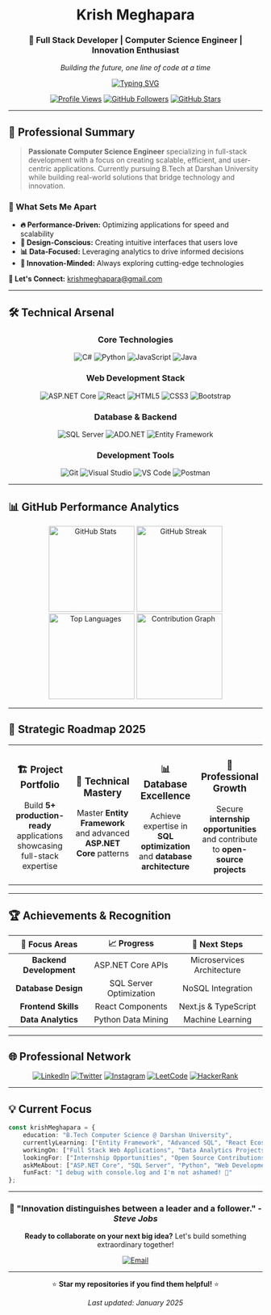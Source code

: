 <div align="center">

# Krish Meghapara

### 🚀 Full Stack Developer | Computer Science Engineer | Innovation Enthusiast

*Building the future, one line of code at a time*

[![Typing SVG](https://readme-typing-svg.herokuapp.com?font=Fira+Code&weight=500&size=22&pause=1000&color=6366F1&center=true&vCenter=true&width=600&lines=Full+Stack+Developer;ASP.NET+Core+Specialist;Data+Analytics+Enthusiast;Problem+Solver+%26+Innovator)](https://git.io/typing-svg)

[![Profile Views](https://komarev.com/ghpvc/?username=krishmeghapara&label=Profile%20Views&color=6366f1&style=for-the-badge)](https://github.com/krishmeghapara)
[![GitHub Followers](https://img.shields.io/github/followers/krishmeghapara?style=for-the-badge&color=6366f1&labelColor=1e293b)](https://github.com/krishmeghapara?tab=followers)
[![GitHub Stars](https://img.shields.io/github/stars/krishmeghapara?style=for-the-badge&color=6366f1&labelColor=1e293b)](https://github.com/krishmeghapara)

</div>

---

## 🎯 Professional Summary

> **Passionate Computer Science Engineer** specializing in full-stack development with a focus on creating scalable, efficient, and user-centric applications. Currently pursuing B.Tech at Darshan University while building real-world solutions that bridge technology and innovation.

### 🌟 What Sets Me Apart
- **🔥 Performance-Driven:** Optimizing applications for speed and scalability
- **🎨 Design-Conscious:** Creating intuitive interfaces that users love
- **📊 Data-Focused:** Leveraging analytics to drive informed decisions
- **🚀 Innovation-Minded:** Always exploring cutting-edge technologies

**📧 Let's Connect:** [krishmeghapara@gmail.com](mailto:krishmeghapara@gmail.com)

---

## 🛠️ Technical Arsenal

<div align="center">

### **Core Technologies**
![C#](https://img.shields.io/badge/C%23-239120?style=for-the-badge&logo=c-sharp&logoColor=white)
![Python](https://img.shields.io/badge/Python-3776AB?style=for-the-badge&logo=python&logoColor=white)
![JavaScript](https://img.shields.io/badge/JavaScript-F7DF1E?style=for-the-badge&logo=javascript&logoColor=black)
![Java](https://img.shields.io/badge/Java-ED8B00?style=for-the-badge&logo=openjdk&logoColor=white)

### **Web Development Stack**
![ASP.NET Core](https://img.shields.io/badge/ASP.NET_Core-512BD4?style=for-the-badge&logo=.net&logoColor=white)
![React](https://img.shields.io/badge/React-20232A?style=for-the-badge&logo=react&logoColor=61DAFB)
![HTML5](https://img.shields.io/badge/HTML5-E34F26?style=for-the-badge&logo=html5&logoColor=white)
![CSS3](https://img.shields.io/badge/CSS3-1572B6?style=for-the-badge&logo=css3&logoColor=white)
![Bootstrap](https://img.shields.io/badge/Bootstrap-563D7C?style=for-the-badge&logo=bootstrap&logoColor=white)

### **Database & Backend**
![SQL Server](https://img.shields.io/badge/Microsoft_SQL_Server-CC2927?style=for-the-badge&logo=microsoft-sql-server&logoColor=white)
![ADO.NET](https://img.shields.io/badge/ADO.NET-512BD4?style=for-the-badge&logo=.net&logoColor=white)
![Entity Framework](https://img.shields.io/badge/Entity_Framework-512BD4?style=for-the-badge&logo=.net&logoColor=white)

### **Development Tools**
![Git](https://img.shields.io/badge/Git-F05032?style=for-the-badge&logo=git&logoColor=white)
![Visual Studio](https://img.shields.io/badge/Visual_Studio-5C2D91?style=for-the-badge&logo=visual%20studio&logoColor=white)
![VS Code](https://img.shields.io/badge/Visual_Studio_Code-007ACC?style=for-the-badge&logo=visual-studio-code&logoColor=white)
![Postman](https://img.shields.io/badge/Postman-FF6C37?style=for-the-badge&logo=postman&logoColor=white)

</div>

---

## 📊 GitHub Performance Analytics

<div align="center">
  
  <img src="https://github-readme-stats.vercel.app/api?username=krishmeghapara&show_icons=true&theme=tokyonight&hide_border=true&count_private=true&include_all_commits=true" alt="GitHub Stats" height="170"/>
  <img src="https://github-readme-streak-stats.herokuapp.com/?user=krishmeghapara&theme=tokyonight&hide_border=true" alt="GitHub Streak" height="170"/>
  
</div>

<div align="center">
  <img src="https://github-readme-stats.vercel.app/api/top-langs/?username=krishmeghapara&layout=compact&theme=tokyonight&hide_border=true&langs_count=10" alt="Top Languages" height="170"/>
  <img src="https://github-readme-activity-graph.vercel.app/graph?username=krishmeghapara&theme=tokyo-night&hide_border=true&area=true" alt="Contribution Graph" height="170"/>
</div>

---

## 🎯 Strategic Roadmap 2025

<table align="center">
<tr>
<td align="center" width="25%">

### 🏗️ **Project Portfolio**
Build **5+ production-ready** applications showcasing full-stack expertise

</td>
<td align="center" width="25%">

### 🔧 **Technical Mastery**
Master **Entity Framework** and advanced **ASP.NET Core** patterns

</td>
<td align="center" width="25%">

### 📊 **Database Excellence**
Achieve expertise in **SQL optimization** and **database architecture**

</td>
<td align="center" width="25%">

### 🌟 **Professional Growth**
Secure **internship opportunities** and contribute to **open-source projects**

</td>
</tr>
</table>

---

## 🏆 Achievements & Recognition

<div align="center">

| 🎯 **Focus Areas** | 📈 **Progress** | 🚀 **Next Steps** |
|:------------------:|:---------------:|:------------------:|
| **Backend Development** | ASP.NET Core APIs | Microservices Architecture |
| **Database Design** | SQL Server Optimization | NoSQL Integration |
| **Frontend Skills** | React Components | Next.js & TypeScript |
| **Data Analytics** | Python Data Mining | Machine Learning |

</div>

---

## 🌐 Professional Network

<div align="center">

[![LinkedIn](https://img.shields.io/badge/LinkedIn-0077B5?style=for-the-badge&logo=linkedin&logoColor=white)](https://linkedin.com/in/krish-meghapara-49571b2a7/)
[![Twitter](https://img.shields.io/badge/Twitter-1DA1F2?style=for-the-badge&logo=twitter&logoColor=white)](https://twitter.com/krishmeghapara)
[![Instagram](https://img.shields.io/badge/Instagram-E4405F?style=for-the-badge&logo=instagram&logoColor=white)](https://www.instagram.com/krish_meghapara/)
[![LeetCode](https://img.shields.io/badge/LeetCode-FFA116?style=for-the-badge&logo=leetcode&logoColor=black)](https://leetcode.com/u/KrishMeghapara/)
[![HackerRank](https://img.shields.io/badge/HackerRank-2EC866?style=for-the-badge&logo=hackerrank&logoColor=white)](https://www.hackerrank.com/profile/krishmeghapara2)

</div>

---

## 💡 Current Focus

```typescript
const krishMeghapara = {
    education: "B.Tech Computer Science @ Darshan University",
    currentlyLearning: ["Entity Framework", "Advanced SQL", "React Ecosystem"],
    workingOn: ["Full Stack Web Applications", "Data Analytics Projects"],
    lookingFor: ["Internship Opportunities", "Open Source Contributions"],
    askMeAbout: ["ASP.NET Core", "SQL Server", "Python", "Web Development"],
    funFact: "I debug with console.log and I'm not ashamed! 🐛"
};
```

---

<div align="center">

### 🚀 **"Innovation distinguishes between a leader and a follower."** - *Steve Jobs*

**Ready to collaborate on your next big idea?** Let's build something extraordinary together!

[![Email](https://img.shields.io/badge/Email-D14836?style=for-the-badge&logo=gmail&logoColor=white)](mailto:krishmeghapara@gmail.com)

---

⭐ **Star my repositories if you find them helpful!** ⭐

*Last updated: January 2025*

</div>
